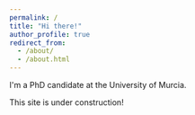 ```yaml
---
permalink: /
title: "Hi there!"
author_profile: true
redirect_from: 
  - /about/
  - /about.html
---
```


I'm a PhD candidate at the University of Murcia.

This site is under construction!
